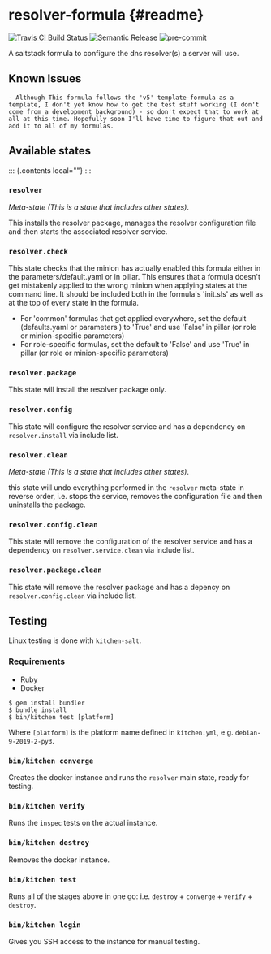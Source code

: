resolver-formula {#readme}
================

[![Travis CI Build Status](https://travis-ci.com/saltstack-formulas/resolver-formula.svg?branch=master)](https://travis-ci.com/saltstack-formulas/resolver-formula)
[![Semantic Release](https://img.shields.io/badge/%20%20%F0%9F%93%A6%F0%9F%9A%80-semantic--release-e10079.svg)](https://github.com/semantic-release/semantic-release)
[![pre-commit](https://img.shields.io/badge/pre--commit-enabled-brightgreen?logo=pre-commit&logoColor=white)](https://github.com/pre-commit/pre-commit)

A saltstack formula to configure the dns resolver(s) a server will use.
 
Known Issues
-------------
    - Although This formula follows the 'v5' template-formula as a template, I don't yet know how to get the test stuff working (I don't come from a development background) - so don't expect that to work at all at this time. Hopefully soon I'll have time to figure that out and add it to all of my formulas.

Available states
----------------

::: {.contents local=""}
:::

### `resolver`

*Meta-state (This is a state that includes other states)*.

This installs the resolver package, manages the resolver configuration
file and then starts the associated resolver service.

### `resolver.check`

This state checks that the minion has actually enabled this formula either in the parameters/default.yaml or in pillar. 
This ensures that a formula doesn't get mistakenly applied to the wrong minion when applying states at the command line.
It should be included both in the formula's 'init.sls' as well as at the top of every state in the formula.

- For 'common' formulas that get applied everywhere, set the default (defaults.yaml  or parameters ) to 'True' and use 'False' in pillar (or role or minion-specific parameters) 
- For role-specific formulas, set the default to 'False' and use 'True' in pillar (or role or minion-specific parameters)
### `resolver.package`

This state will install the resolver package only.

### `resolver.config`

This state will configure the resolver service and has a dependency on
`resolver.install` via include list.

### `resolver.clean`

*Meta-state (This is a state that includes other states)*.

this state will undo everything performed in the `resolver` meta-state
in reverse order, i.e. stops the service, removes the configuration file
and then uninstalls the package.

### `resolver.config.clean`

This state will remove the configuration of the resolver service and has
a dependency on `resolver.service.clean` via include list.

### `resolver.package.clean`

This state will remove the resolver package and has a depency on
`resolver.config.clean` via include list.

Testing
-------

Linux testing is done with `kitchen-salt`.

### Requirements

-   Ruby
-   Docker

``` {.sourceCode .bash}
$ gem install bundler
$ bundle install
$ bin/kitchen test [platform]
```

Where `[platform]` is the platform name defined in `kitchen.yml`, e.g.
`debian-9-2019-2-py3`.

### `bin/kitchen converge`

Creates the docker instance and runs the `resolver` main state, ready
for testing.

### `bin/kitchen verify`

Runs the `inspec` tests on the actual instance.

### `bin/kitchen destroy`

Removes the docker instance.

### `bin/kitchen test`

Runs all of the stages above in one go: i.e. `destroy` + `converge` +
`verify` + `destroy`.

### `bin/kitchen login`

Gives you SSH access to the instance for manual testing.
